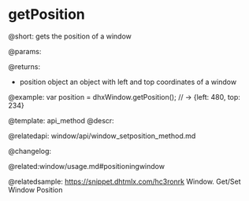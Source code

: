 getPosition
=============

@short: gets the position of a window


@params:


@returns:
- position		object		an object with left and top coordinates of a window


@example:
var position = dhxWindow.getPosition(); // -> {left: 480, top: 234}


@template: api_method
@descr:



@relatedapi:
window/api/window_setposition_method.md


@changelog:

@related:window/usage.md#positioningwindow

@relatedsample: https://snippet.dhtmlx.com/hc3ronrk	Window. Get/Set Window Position